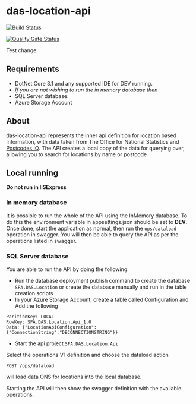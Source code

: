 # das-location-api

[![Build Status](https://sfa-gov-uk.visualstudio.com/Digital%20Apprenticeship%20Service/_apis/build/status/das-location-api?repoName=SkillsFundingAgency%2Fdas-location-api&branchName=master)](https://sfa-gov-uk.visualstudio.com/Digital%20Apprenticeship%20Service/_build/latest?definitionId=2255&repoName=SkillsFundingAgency%2Fdas-location-api&branchName=master)

[![Quality Gate Status](https://sonarcloud.io/api/project_badges/measure?project=SkillsFundingAgency_das-location-api&metric=alert_status)](https://sonarcloud.io/dashboard?id=SkillsFundingAgency_das-location-api)

Test change

## Requirements

- DotNet Core 3.1 and any supported IDE for DEV running.
- *If you are not wishing to run the in memory database then*
- SQL Server database.
- Azure Storage Account

## About

das-location-api represents the inner api definition for location based information, with data taken from The Office for National Statistics and [Postcodes IO](https://postcodes.io/). 
The API creates a local copy of the data for querying over, allowing you to search for locations by name or postcode

## Local running

**Do not run in IISExpress**

### In memory database
It is possible to run the whole of the API using the InMemory database. To do this the environment variable in appsettings.json should be set to **DEV**. 
Once done, start the application as normal, then run the ```ops/dataload``` operation in swagger. You will then be able to query the API
as per the operations listed in swagger.

### SQL Server database
You are able to run the API by doing the following:

* Run the database deployment publish command to create the database ```SFA.DAS.Location``` or create the database manually and run in the table creation scripts
* In your Azure Storage Account, create a table called Configuration and Add the following
```
ParitionKey: LOCAL
RowKey: SFA.DAS.Location.Api_1.0
Data: {"LocationApiConfiguration":{"ConnectionString":"DBCONNECTIONSTRING"}}
```

* Start the api project ```SFA.DAS.Location.Api```

Select the operations V1 definition and choose the dataload action

```POST /ops/dataload```

will load data ONS for locations into the local database.

Starting the API will then show the swagger definition with the available operations.
